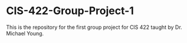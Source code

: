 # CIS-422-Group-Project-1
This is the repository for the first group project for CIS 422 taught by Dr. Michael Young.


